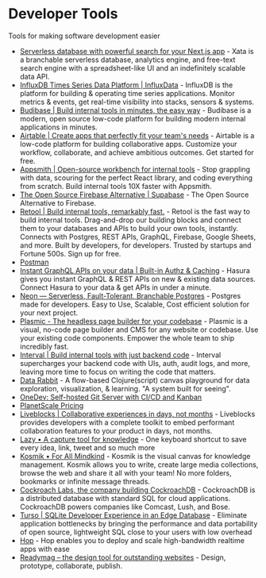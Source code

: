 # Developer Tools

Tools for making software development easier

- [Serverless database with powerful search for your Next.js app](https://xata.io) - Xata is a branchable serverless database, analytics engine, and free-text search engine with a spreadsheet-like UI and an indefinitely scalable data API.
- [InfluxDB Times Series Data Platform | InfluxData](http://influxdata.com) - InfluxDB is the platform for building & operating time series applications. Monitor metrics & events, get real-time visibility into stacks, sensors & systems.
- [Budibase | Build internal tools in minutes, the easy way](https://budibase.com) - Budibase is a modern, open source low-code platform for building modern internal applications in minutes.
- [Airtable | Create apps that perfectly fit your team's needs](https://airtable.com) - Airtable is a low-code platform for building collaborative apps. Customize your workflow, collaborate, and achieve ambitious outcomes. Get started for free.
- [Appsmith | Open-source workbench for internal tools](https://www.appsmith.com) - Stop grappling with data, scouring for the perfect React library, and coding everything from scratch. Build internal tools 10X faster with Appsmith.
- [The Open Source Firebase Alternative | Supabase](https://supabase.com) - The Open Source Alternative to Firebase.
- [Retool | Build internal tools, remarkably fast.](https://retool.com) - Retool is the fast way to build internal tools. Drag-and-drop our building blocks and connect them to your databases and APIs to build your own tools, instantly. Connects with Postgres, REST APIs, GraphQL, Firebase, Google Sheets, and more.  Built by developers, for developers. Trusted by startups and Fortune 500s. Sign up for free.
- [Postman](http://postman.com)
- [Instant GraphQL APIs on your data | Built-in Authz & Caching](http://hasura.io) - Hasura gives you instant GraphQL & REST APIs on new & existing data sources. Connect Hasura to your data & get APIs in under a minute.
- [Neon — Serverless, Fault-Tolerant, Branchable Postgres](https://neon.tech) - Postgres made for developers. Easy to Use, Scalable, Cost efficient solution for your next project.
- [Plasmic - The headless page builder for your codebase](https://www.plasmic.app/) - Plasmic is a visual, no-code page builder and CMS for any website or codebase. Use your existing code components. Empower the whole team to ship incredibly fast.
- [Interval | Build internal tools with just backend code](https://interval.com/) - Interval supercharges your backend code with UIs, auth, audit logs, and more, leaving more time to focus on writing the code that matters.
- [Data Rabbit](https://www.datarabbit.com/) - A flow-based Clojure(script) canvas playground for data exploration, visualization, & learning.     "A system built for seeing".
- [OneDev: Self-hosted Git Server with CI/CD and Kanban](https://onedev.io/)
- [PlanetScale Pricing](https://planetscale.com/pricing)
- [Liveblocks | Collaborative experiences in days, not months](https://liveblocks.io/) - Liveblocks provides developers with a complete toolkit to embed performant collaboration features to your product in days, not months.
- [Lazy • A capture tool for knowledge](https://lazy.so) - One keyboard shortcut to save every idea, link, tweet and so much more
- [Kosmik • For All Mindkind](https://lithium.paris/) - Kosmik is the visual canvas for knowledge management. Kosmik allows you to write, create large media collections, browse the web and share it all with your team! No more folders, bookmarks or infinite message threads.
- [Cockroach Labs, the company building CockroachDB](https://www.cockroachlabs.com) - CockroachDB is a distributed database with standard SQL for cloud applications. CockroachDB powers companies like Comcast, Lush, and Bose.
- [Turso | SQLite Developer Experience in an Edge Database](https://turso.tech) - Eliminate application bottlenecks by bringing the performance and data portability of open source, lightweight SQL close to your users with low overhead
- [Hop](https://hop.io/) - Hop enables you to deploy and scale high-bandwidth realtime apps with ease
- [Readymag – the design tool for outstanding websites](https://readymag.com/) - Design, prototype, collaborate, publish.